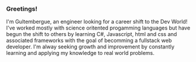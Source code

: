 ### Greetings!
I'm Gultembergue, an engineer looking for a career shift to the Dev World! I've worked mostly with science oritented progamming languages but have begun the shift to others by learning C#, Javascript, html and css and associated frameworks with the goal of becomming a fullstack web developer. I'm alway seeking growth and improvement by constantly learning and applying my knowledge to real world problems. 


<!--
**gcrOliveira/gcrOliveira** is a ✨ _special_ ✨ repository because its `README.md` (this file) appears on your GitHub profile.

Here are some ideas to get you started:

- 🔭 I’m currently working on ...
- 🌱 I’m currently learning ...
- 👯 I’m looking to collaborate on ...
- 🤔 I’m looking for help with ...
- 💬 Ask me about ...
- 📫 How to reach me: ...
- 😄 Pronouns: ...
- ⚡ Fun fact: ...
-->
